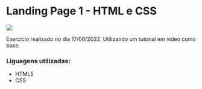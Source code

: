 # Landing Page 1 - HTML e CSS

![](https://i.ibb.co/Kq6b59g/landingpage1.png)

Exercício realizado no dia 17/06/2022. Utilizando um tutorial em video como base.

### Liguagens utilizadas:
- HTML5 
- CSS